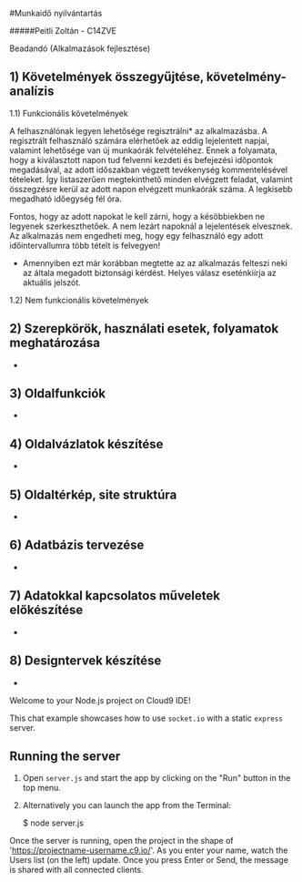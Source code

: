#Munkaidő nyilvántartás

#####Peitli Zoltán - C14ZVE

Beadandó (Alkalmazások fejlesztése)

## 1) Követelmények összegyűjtése, követelmény-analízis

   1.1) Funkcionális követelmények
   
   A felhasználónak legyen lehetősége regisztrálni* az alkalmazásba. A regisztrált felhasználó számára elérhetőek az eddig lejelentett napjai, valamint lehetősége van új munkaórák felvételéhez. Ennek a folyamata, hogy a kiválasztott napon tud felvenni kezdeti és befejezési időpontok megadásával, az adott időszakban végzett tevékenység kommentelésével tételeket. Így listaszerűen megtekinthető minden elvégzett feladat, valamint összegzésre kerül az adott napon elvégzett munkaórák száma. A legkisebb megadható időegység fél óra.
   
   Fontos, hogy az adott napokat le kell zárni, hogy a késöbbiekben ne legyenek szerkeszthetőek. A nem lezárt napoknál a lejelentések elvesznek. Az alkalmazás nem engedheti meg, hogy egy felhasználó egy adott időintervallumra több tételt is felvegyen!
   * Amennyiben ezt már korábban megtette az az alkalmazás felteszi neki az általa megadott biztonsági kérdést. Helyes válasz eseténkiírja az aktuális jelszót.

   1.2) Nem funkcionális követelmények
   
## 2) Szerepkörök, használati esetek, folyamatok meghatározása
-
## 3) Oldalfunkciók
-
## 4) Oldalvázlatok készítése
-
## 5) Oldaltérkép, site struktúra
-
## 6) Adatbázis tervezése
-
## 7) Adatokkal kapcsolatos műveletek előkészítése
-
## 8) Designtervek készítése
-


Welcome to your Node.js project on Cloud9 IDE!

This chat example showcases how to use `socket.io` with a static `express` server.

## Running the server

1) Open `server.js` and start the app by clicking on the "Run" button in the top menu.

2) Alternatively you can launch the app from the Terminal:

    $ node server.js

Once the server is running, open the project in the shape of 'https://projectname-username.c9.io/'. As you enter your name, watch the Users list (on the left) update. Once you press Enter or Send, the message is shared with all connected clients.
